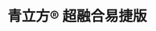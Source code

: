 ---
title: "青立方® 超融合易捷版"
linkTitle: "Document"
weight: 20
collapsible: true
icon: "/images/icons/index/product_icon_qing.svg"

isPrivate: true
section1:
  children:
    - title: 产品简介
      url: "https://docs.qingcloud.com/express/introduction/"

    - title: 安装指南
      url: "https://docs.qingcloud.com/express/installation/"

    - title: 概览界面
      url: "https://docs.qingcloud.com/express/overview/"

    - title: 虚拟资源
      url: "https://docs.qingcloud.com/express/virtual/"

    - title: 物理资源
      url: "https://docs.qingcloud.com/qingstor/guide/"

    - title: 备份
      url: "https://docs.qingcloud.com/express/backup/"

    - title: 公有云接入
      url: "https://docs.qingcloud.com/express/public/"


---